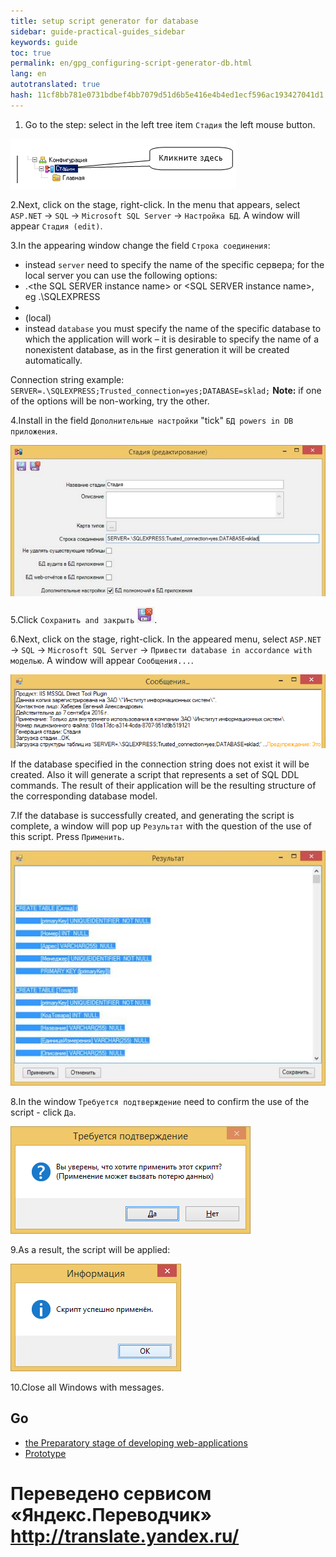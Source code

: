 ```yaml
--- 
title: setup script generator for database 
sidebar: guide-practical-guides_sidebar 
keywords: guide 
toc: true 
permalink: en/gpg_configuring-script-generator-db.html 
lang: en 
autotranslated: true 
hash: 11cf8bb781e0731bdbef4bb7079d51d6b5e416e4b4ed1ecf596ac193427041d1 
--- 
```


1. Go to the step: select in the left tree item `Стадия` the left mouse button. 

![](/images/pages/guides/flexberry-aspnet/stage.png) 

2.Next, click on the stage, right-click. In the menu that appears, select `ASP.NET` -> `SQL` -> `Microsoft SQL Server` -> `Настройка БД`. A window will appear `Стадия (edit)`. 

3.In the appearing window change the field `Строка соединения`: 

* instead `server` need to specify the name of the specific сервера; for the local server you can use the following options: 
* .\<the SQL SERVER instance name> or <computer name>\<SQL SERVER instance name>, eg .\SQLEXPRESS 
* <computer name> 
* (local) 
* instead `database` you must specify the name of the specific database to which the application will work – it is desirable to specify the name of a nonexistent database, as in the first generation it will be created automatically. 

Connection string example: `SERVER=.\SQLEXPRESS;Trusted_connection=yes;DATABASE=sklad;` 
__Note:__ if one of the options will be non-working, try the other. 

4.Install in the field `Дополнительные настройки` "tick" `БД powers in DB приложения`. 

![](/images/pages/guides/flexberry-aspnet/stage-edit.jpg) 

5.Click `Сохранить and закрыть` ![](/images/pages/guides/flexberry-aspnet/save-and-close.png). 

6.Next, click on the stage, right-click. In the appeared menu, select `ASP.NET` -> `SQL` -> `Microsoft SQL Server` -> `Привести database in accordance with моделью`. A window will appear `Сообщения...`. 

![](/images/pages/guides/flexberry-aspnet/messages.png) 

If the database specified in the connection string does not exist it will be created. Also it will generate a script that represents a set of SQL DDL commands. The result of their application will be the resulting structure of the corresponding database model. 

7.If the database is successfully created, and generating the script is complete, a window will pop up `Результат` with the question of the use of this script. Press `Применить`. 

![](/images/pages/guides/flexberry-aspnet/script.jpg) 

8.In the window `Требуется подтверждение` need to confirm the use of the script - click `Да`. 

![](/images/pages/guides/flexberry-aspnet/script-application.png) 

9.As a result, the script will be applied: 

![](/images/pages/guides/flexberry-aspnet/script-applied.png) 

10.Close all Windows with messages. 

## Go 

* <i class="fa fa-arrow-left" aria-hidden="true"></i> [the Preparatory stage of developing web-applications](gpg_preparatory-stage.html) 
* [Prototype](gpg_prototype-creating.html) <i class="fa fa-arrow-right" aria-hidden="true"></i> 



 # Переведено сервисом «Яндекс.Переводчик» http://translate.yandex.ru/